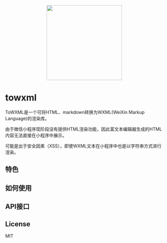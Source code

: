 <div align="center"><img width="240" src="https://cdn.rawgit.com/sbfkcel/towxml/78b0886d/logo.svg"/></div>

# towxml

ToWXML是一个可将HTML、markdown转换为WXML(WeiXin Markup Language)的渲染库。

由于微信小程序现阶段没有提供HTML渲染功能，因此富文本编辑器生成的HTML内容无法直接在小程序中展示。

可能是出于安全因素（XSS），即使WXML文本在小程序中也是以字符串方式进行渲染。

## 特色

## 如何使用

## API接口

## License

MIT
